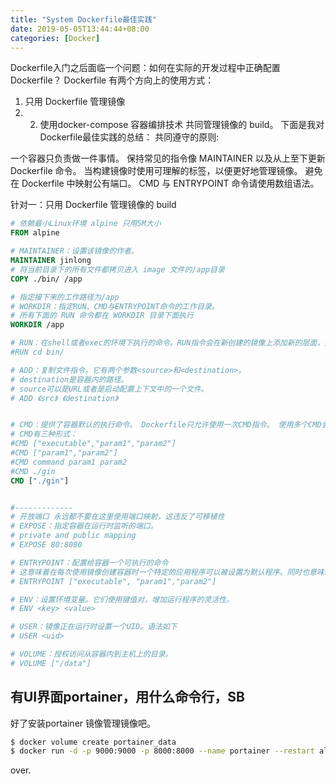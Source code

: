 ```yaml
---
title: "System Dockerfile最佳实践"
date: 2019-05-05T13:44:44+08:00
categories: [Docker]
---
```

Dockerfile入门之后面临一个问题：如何在实际的开发过程中正确配置 Dockerfile？
Dockerfile 有两个方向上的使用方式：

1. 只用 Dockerfile 管理镜像 
2. 2. 使用docker-compose 容器编排技术 共同管理镜像的 build。
   下面是我对Dockerfile最佳实践的总结：
   共同遵守的原则:

一个容器只负责做一件事情。
保持常见的指令像 MAINTAINER 以及从上至下更新 Dockerfile 命令。
当构建镜像时使用可理解的标签，以便更好地管理镜像。
避免在 Dockerfile 中映射公有端口。
CMD 与 ENTRYPOINT 命令请使用数组语法。

针对一：只用 Dockerfile 管理镜像的 build
```dockerfile
# 依赖最小Linux环境 alpine 只用5M大小
FROM alpine

# MAINTAINER：设置该镜像的作者。
MAINTAINER jinlong
# 将当前目录下的所有文件都拷贝进入 image 文件的/app目录
COPY ./bin/ /app

# 指定接下来的工作路径为/app
# WORKDIR：指定RUN、CMD与ENTRYPOINT命令的工作目录。
# 所有下面的 RUN 命令都在 WORKDIR 目录下面执行
WORKDIR /app

# RUN：在shell或者exec的环境下执行的命令。RUN指令会在新创建的镜像上添加新的层面，接下来提交的结果用在Dockerfile的下一条指令中。
#RUN cd bin/

# ADD：复制文件指令。它有两个参数<source>和<destination>。
# destination是容器内的路径。
# source可以是URL或者是启动配置上下文中的一个文件。
# ADD 《src》 《destination》


# CMD：提供了容器默认的执行命令。 Dockerfile只允许使用一次CMD指令。 使用多个CMD会抵消之前所有的指令，只有最后一个指令生效。 
# CMD有三种形式：
#CMD ["executable","param1","param2"]
#CMD ["param1","param2"]
#CMD command param1 param2
#CMD ./gin
CMD ["./gin"]


#-------------
# 开放端口 永远都不要在这里使用端口映射，这违反了可移植性
# EXPOSE：指定容器在运行时监听的端口。
# private and public mapping
# EXPOSE 80:8080

# ENTRYPOINT：配置给容器一个可执行的命令
# 这意味着在每次使用镜像创建容器时一个特定的应用程序可以被设置为默认程序。同时也意味着该镜像每次被调用时仅能运行指定的应用。类似于CMD
# ENTRYPOINT ["executable", "param1","param2"]

# ENV：设置环境变量。它们使用键值对，增加运行程序的灵活性。
# ENV <key> <value>

# USER：镜像正在运行时设置一个UID。语法如下
# USER <uid>

# VOLUME：授权访问从容器内到主机上的目录。
# VOLUME ["/data"]
```

## 有UI界面portainer，用什么命令行，SB

好了安装portainer 镜像管理镜像吧。

```sh
$ docker volume create portainer_data
$ docker run -d -p 9000:9000 -p 8000:8000 --name portainer --restart always -v /var/run/docker.sock:/var/run/docker.sock -v portainer_data:/data portainer/portainer
```

over.

